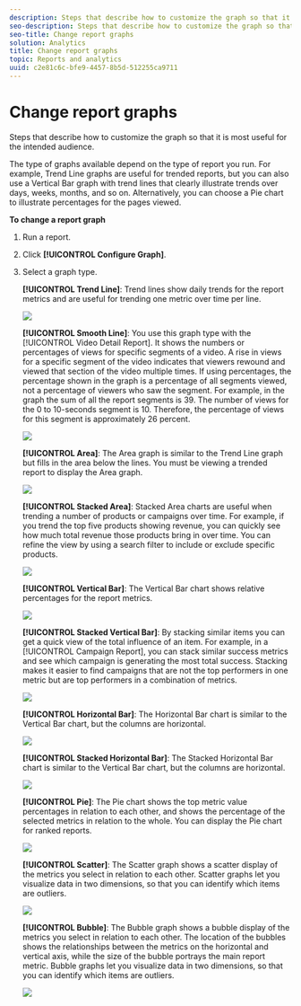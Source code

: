 ```yaml
---
description: Steps that describe how to customize the graph so that it is most useful for the intended audience.
seo-description: Steps that describe how to customize the graph so that it is most useful for the intended audience.
seo-title: Change report graphs
solution: Analytics
title: Change report graphs
topic: Reports and analytics
uuid: c2e81c6c-bfe9-4457-8b5d-512255ca9711
---
```


# Change report graphs

Steps that describe how to customize the graph so that it is most useful for the intended audience.

The type of graphs available depend on the type of report you run. For example, Trend Line graphs are useful for trended reports, but you can also use a Vertical Bar graph with trend lines that clearly illustrate trends over days, weeks, months, and so on. Alternatively, you can choose a Pie chart to illustrate percentages for the pages viewed.

**To change a report graph** 

1. Run a report.
1. Click **[!UICONTROL Configure Graph]**.
1. Select a graph type.

   **[!UICONTROL Trend Line]**: Trend lines show daily trends for the report metrics and are useful for trending one metric over time per line.

   ![](assets/graph_trend_line.png)

   **[!UICONTROL Smooth Line]**: You use this graph type with the [!UICONTROL Video Detail Report]. It shows the numbers or percentages of views for specific segments of a video. A rise in views for a specific segment of the video indicates that viewers rewound and viewed that section of the video multiple times. If using percentages, the percentage shown in the graph is a percentage of all segments viewed, not a percentage of viewers who saw the segment. For example, in the graph the sum of all the report segments is 39. The number of views for the 0 to 10-seconds segment is 10. Therefore, the percentage of views for this segment is approximately 26 percent.

   ![](assets/graph_smooth_line.png)

   **[!UICONTROL Area]**: The Area graph is similar to the Trend Line graph but fills in the area below the lines. You must be viewing a trended report to display the Area graph.

   ![](assets/graph_area.png)

   **[!UICONTROL Stacked Area]**: Stacked Area charts are useful when trending a number of products or campaigns over time. For example, if you trend the top five products showing revenue, you can quickly see how much total revenue those products bring in over time. You can refine the view by using a search filter to include or exclude specific products.

   ![](assets/graph_stacked_area.png)

   **[!UICONTROL Vertical Bar]**: The Vertical Bar chart shows relative percentages for the report metrics.

   ![](assets/graph_vertical_bars.png)

   **[!UICONTROL Stacked Vertical Bar]**: By stacking similar items you can get a quick view of the total influence of an item. For example, in a [!UICONTROL Campaign Report], you can stack similar success metrics and see which campaign is generating the most total success. Stacking makes it easier to find campaigns that are not the top performers in one metric but are top performers in a combination of metrics.

   ![](assets/graph_stacked_vertical.png)

   **[!UICONTROL Horizontal Bar]**: The Horizontal Bar chart is similar to the Vertical Bar chart, but the columns are horizontal.

   ![](assets/graph_horizontal_bar.png)

   **[!UICONTROL Stacked Horizontal Bar]**: The Stacked Horizontal Bar chart is similar to the Vertical Bar chart, but the columns are horizontal.

   ![](assets/graph_stacked_horizontal.png)

   **[!UICONTROL Pie]**: The Pie chart shows the top metric value percentages in relation to each other, and shows the percentage of the selected metrics in relation to the whole. You can display the Pie chart for ranked reports.

   ![](assets/graph_pie.png)

   **[!UICONTROL Scatter]**: The Scatter graph shows a scatter display of the metrics you select in relation to each other. Scatter graphs let you visualize data in two dimensions, so that you can identify which items are outliers.

   ![](assets/graph_scatter.png)

   **[!UICONTROL Bubble]**: The Bubble graph shows a bubble display of the metrics you select in relation to each other. The location of the bubbles shows the relationships between the metrics on the horizontal and vertical axis, while the size of the bubble portrays the main report metric. Bubble graphs let you visualize data in two dimensions, so that you can identify which items are outliers.

   ![](assets/graph_bubble.png)

